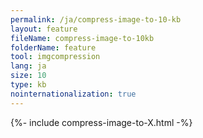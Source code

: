 ```yaml
---
permalink: /ja/compress-image-to-10-kb
layout: feature
fileName: compress-image-to-10kb
folderName: feature
tool: imgcompression
lang: ja
size: 10
type: kb
nointernationalization: true
---
```

{%- include compress-image-to-X.html -%}       
